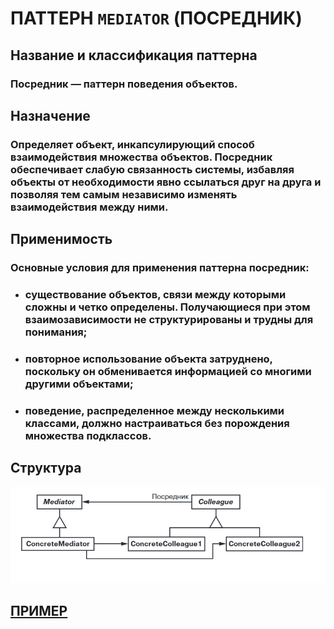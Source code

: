 # ПАТТЕРН `MEDIATOR` (ПОСРЕДНИК)

## Название и классификация паттерна
### Посредник — паттерн поведения объектов.

## Назначение
### Определяет объект, инкапсулирующий способ взаимодействия множества объектов. Посредник обеспечивает слабую связанность системы, избавляя объекты от необходимости явно ссылаться друг на друга и позволяя тем самым независимо изменять взаимодействия между ними.

## Применимость
### Основные условия для применения паттерна посредник:
- ### существование объектов, связи между которыми сложны и четко определены. Получающиеся при этом взаимозависимости не структурированы и трудны для понимания;
- ### повторное использование объекта затруднено, поскольку он обменивается информацией со многими другими объектами;
- ### поведение, распределенное между несколькими классами, должно настраиваться без порождения множества подклассов.

## Структура
![mediator](https://github.com/SergeiMarkushov/Patterns/blob/master/patterns/src/main/resources/images/mediator.png)

## [ПРИМЕР](MediatorApp.java)
